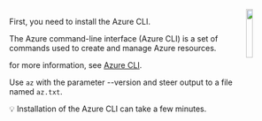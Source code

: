<img align="right" src="../assets/azure-cli-stack-220x234.png" width="15%">

First, you need to install the Azure CLI.  

The Azure command-line interface (Azure CLI) is a set of commands used to create and manage Azure resources. 

for more information, see [Azure CLI](https://docs.microsoft.com/en-us/cli/azure/install-azure-cli?view=azure-cli-latest).

Use `az` with the parameter --version and steer output to a file named `az.txt`.
  
💡 Installation of the Azure CLI can take a few minutes.